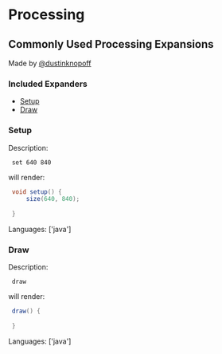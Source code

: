 # Processing

## Commonly Used Processing Expansions

Made by [@dustinknopoff](https://dustinknopoff.me)

### Included Expanders

- [Setup](#setup)
- [Draw](#draw)

### Setup

Description:

` set 640 840`

will render:


```java
 void setup() {
     size(640, 840);
     
 }
```

Languages: ['java']



### Draw

Description:

` draw`

will render:


```java
 draw() {
     
 }
```

Languages: ['java']



